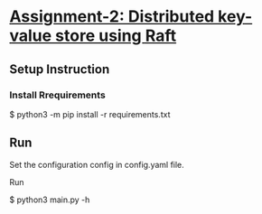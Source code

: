 # [Assignment-2: Distributed key-value store using Raft]( https://docs.google.com/document/u/1/d/e/2PACX-1vSy3psit4UbAQci5vZhj-NhRQCIm5eBRdCDIXnnAe_cNPouWomX6P95MSuZdoSMd_rV0ugUJvJaVnGY/pub)

## Setup Instruction

### Install Rrequirements

$ python3 -m pip install -r requirements.txt

## Run

Set the configuration config in config.yaml file.

Run

$ python3 main.py -h
